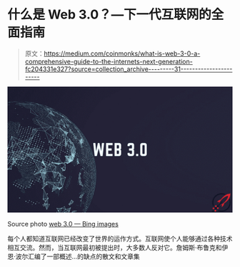 # 什么是 Web 3.0？—下一代互联网的全面指南

> 原文：<https://medium.com/coinmonks/what-is-web-3-0-a-comprehensive-guide-to-the-internets-next-generation-fc204331e327?source=collection_archive---------31----------------------->

![](img/519b863ef53b498a21ed2f79b7994d8f.png)

Source photo [web 3.0 — Bing images](https://www.bing.com/images/search?view=detailV2&ccid=aNcGXl64&id=88FB8748E4F4D14FDDC67B28CAC10BDEB0B11198&thid=OIP.aNcGXl64HShbN9quIgqqYgHaEK&mediaurl=https%3a%2f%2fwww.thedigitalpioneer.com%2fwp-content%2fuploads%2f2021%2f02%2fDecentralized-Finance-5-1-pdf.jpg&cdnurl=https%3a%2f%2fth.bing.com%2fth%2fid%2fR.68d7065e5eb81d285b37daae220aaa62%3frik%3dmBGxsN4Lwcooew%26pid%3dImgRaw%26r%3d0&exph=1440&expw=2560&q=web+3.0&simid=608000441145435730&FORM=IRPRST&ck=E5D2EC2133345B837B4B1C481B45EDAB&selectedIndex=19&ajaxhist=0&ajaxserp=0)

每个人都知道互联网已经改变了世界的运作方式。互联网使个人能够通过各种技术相互交流。然而，当互联网最初被提出时，大多数人反对它。詹姆斯·布鲁克和伊恩·波尔汇编了一部概述…的缺点的散文和文章集